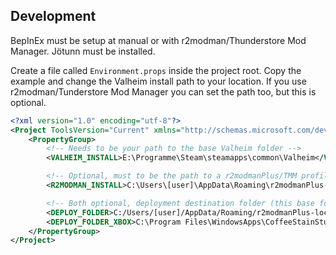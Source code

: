 ## Development
BepInEx must be setup at manual or with r2modman/Thunderstore Mod Manager.
Jötunn must be installed.

Create a file called `Environment.props` inside the project root.
Copy the example and change the Valheim install path to your location.
If you use r2modman/Tunderstore Mod Manager you can set the path too, but this is optional.

```xml
<?xml version="1.0" encoding="utf-8"?>
<Project ToolsVersion="Current" xmlns="http://schemas.microsoft.com/developer/msbuild/2003">
    <PropertyGroup>
        <!-- Needs to be your path to the base Valheim folder -->
        <VALHEIM_INSTALL>E:\Programme\Steam\steamapps\common\Valheim</VALHEIM_INSTALL>

        <!-- Optional, must to be the path to a r2modmanPlus/TMM profile folder -->
        <R2MODMAN_INSTALL>C:\Users\[user]\AppData\Roaming\r2modmanPlus-local\Valheim\profiles\Develop</R2MODMAN_INSTALL>

        <!-- Both optional, deployment destination folder (this base folder must already exists) -->
        <DEPLOY_FOLDER>C:/Users/[user]/AppData/Roaming/r2modmanPlus-local/Valheim/profiles/Develop</DEPLOY_FOLDER>
        <DEPLOY_FOLDER_XBOX>C:\Program Files\WindowsApps\CoffeeStainStudios.Valheim_0.213.40.0_x64__496a1srhmar9w</DEPLOY_FOLDER_XBOX>
    </PropertyGroup>
</Project>
```
